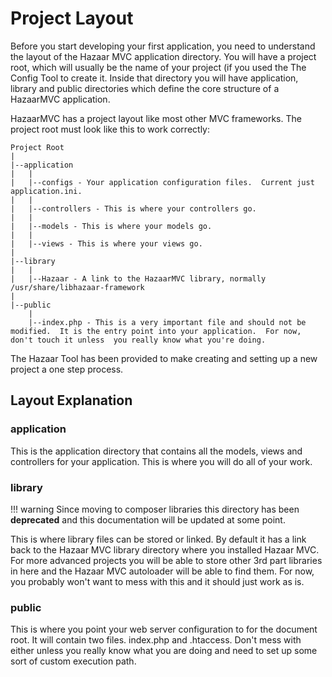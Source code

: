 # Project Layout

Before you start developing your first application, you need to understand the layout of the Hazaar MVC application directory. You will have a project root, which will usually be the name of your project (if you used the The Config Tool to create it. Inside that directory you will have application, library and public directories which define the core structure of a HazaarMVC application.

HazaarMVC has a project layout like most other MVC frameworks. The project root must look like this to work correctly:

```
Project Root
|
|--application
|   |
|   |--configs - Your application configuration files.  Current just application.ini.
|   |
|   |--controllers - This is where your controllers go.
|   |
|   |--models - This is where your models go.
|   |
|   |--views - This is where your views go.
|
|--library
|   |
|   |--Hazaar - A link to the HazaarMVC library, normally /usr/share/libhazaar-framework
|
|--public
    |
    |--index.php - This is a very important file and should not be modified.  It is the entry point into your application.  For now, don't touch it unless  you really know what you're doing.
```

The Hazaar Tool has been provided to make creating and setting up a new project a one step process.

## Layout Explanation

### application

This is the application directory that contains all the models, views and controllers for your application. This is where you will do all of your work. 

### library 

!!! warning
Since moving to composer libraries this directory has been **deprecated** and this documentation will be updated at some point.

This is where library files can be stored or linked. By default it has a link back to the Hazaar MVC library directory where you installed Hazaar MVC. For more advanced projects you will be able to store other 3rd part libraries in here and the Hazaar MVC autoloader will be able to find them. For now, you probably won't want to mess with this and it should just work as is. 

### public 

This is where you point your web server configuration to for the document root. It will contain two files. index.php and .htaccess. Don't mess with either unless you really know what you are doing and need to set up some sort of custom execution path.